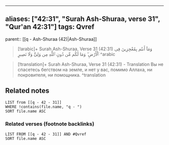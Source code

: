 
---
aliases: ["42:31", "Surah Ash-Shuraa, verse 31", "Qur'an 42:31"]
tags: Qvref
---

parent:: [[q - Ash-Shuraa (42)|Ash-Shuraa]]

> [!arabic]+ Surah Ash-Shuraa, Verse 31 (42:31)
> <span class="quran-arabic">وَمَآ أَنتُم بِمُعْجِزِينَ فِى ٱلْأَرْضِ ۖ وَمَا لَكُم مِّن دُونِ ٱللَّهِ مِن وَلِىٍّ وَلَا نَصِيرٍ</span>
^arabic

> [!translation]+ Surah Ash-Shuraa, Verse 31 (42:31) - Translation
> Вы не спасетесь бегством на земле, и нет у вас, помимо Аллаха, ни покровителя, ни помощника.
^translation



## Related notes
```dataview
LIST from [[q - 42 - 31]]
WHERE !contains(file.name, "q - ")
SORT file.name ASC
```

### Related verses (footnote backlinks)
```dataview
LIST FROM [[q - 42 - 31]] AND #Qvref
SORT file.name ASC
```

